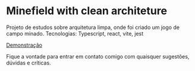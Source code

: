 # Minefield with clean architeture

Projeto de estudos sobre arquitetura limpa, onde foi criado um jogo de campo minado.
Tecnologias: Typescript, react, vite, jest

[Demonstração](https://minefield-v2.vercel.app/)

Fique a vontade para entrar em contato comigo com quaisquer sugestões, dúvidas e críticas.
